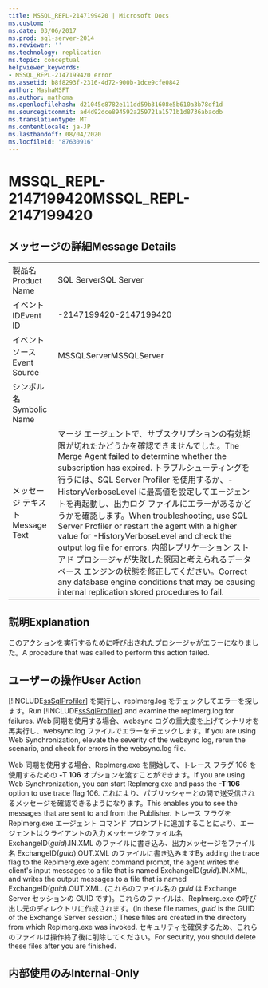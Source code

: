 ```yaml
---
title: MSSQL_REPL-2147199420 | Microsoft Docs
ms.custom: ''
ms.date: 03/06/2017
ms.prod: sql-server-2014
ms.reviewer: ''
ms.technology: replication
ms.topic: conceptual
helpviewer_keywords:
- MSSQL_REPL-2147199420 error
ms.assetid: b8f8293f-2316-4d72-900b-1dce9cfe0842
author: MashaMSFT
ms.author: mathoma
ms.openlocfilehash: d21045e8782e111dd59b31608e5b610a3b78df1d
ms.sourcegitcommit: ad4d92dce894592a259721a1571b1d8736abacdb
ms.translationtype: MT
ms.contentlocale: ja-JP
ms.lasthandoff: 08/04/2020
ms.locfileid: "87630916"
---
```

# <a name="mssql_repl-2147199420"></a><span data-ttu-id="53089-102">MSSQL_REPL-2147199420</span><span class="sxs-lookup"><span data-stu-id="53089-102">MSSQL_REPL-2147199420</span></span>
    
## <a name="message-details"></a><span data-ttu-id="53089-103">メッセージの詳細</span><span class="sxs-lookup"><span data-stu-id="53089-103">Message Details</span></span>  
  
|||  
|-|-|  
|<span data-ttu-id="53089-104">製品名</span><span class="sxs-lookup"><span data-stu-id="53089-104">Product Name</span></span>|<span data-ttu-id="53089-105">SQL Server</span><span class="sxs-lookup"><span data-stu-id="53089-105">SQL Server</span></span>|  
|<span data-ttu-id="53089-106">イベント ID</span><span class="sxs-lookup"><span data-stu-id="53089-106">Event ID</span></span>|<span data-ttu-id="53089-107">-2147199420</span><span class="sxs-lookup"><span data-stu-id="53089-107">-2147199420</span></span>|  
|<span data-ttu-id="53089-108">イベント ソース</span><span class="sxs-lookup"><span data-stu-id="53089-108">Event Source</span></span>|<span data-ttu-id="53089-109">MSSQLServer</span><span class="sxs-lookup"><span data-stu-id="53089-109">MSSQLServer</span></span>|  
|<span data-ttu-id="53089-110">シンボル名</span><span class="sxs-lookup"><span data-stu-id="53089-110">Symbolic Name</span></span>||  
|<span data-ttu-id="53089-111">メッセージ テキスト</span><span class="sxs-lookup"><span data-stu-id="53089-111">Message Text</span></span>|<span data-ttu-id="53089-112">マージ エージェントで、サブスクリプションの有効期限が切れたかどうかを確認できませんでした。</span><span class="sxs-lookup"><span data-stu-id="53089-112">The Merge Agent failed to determine whether the subscription has expired.</span></span> <span data-ttu-id="53089-113">トラブルシューティングを行うには、SQL Server Profiler を使用するか、-HistoryVerboseLevel に最高値を設定してエージェントを再起動し、出力ログ ファイルにエラーがあるかどうかを確認します。</span><span class="sxs-lookup"><span data-stu-id="53089-113">When troubleshooting, use SQL Server Profiler or restart the agent with a higher value for -HistoryVerboseLevel and check the output log file for errors.</span></span> <span data-ttu-id="53089-114">内部レプリケーション ストアド プロシージャが失敗した原因と考えられるデータベース エンジンの状態を修正してください。</span><span class="sxs-lookup"><span data-stu-id="53089-114">Correct any database engine conditions that may be causing internal replication stored procedures to fail.</span></span>|  
  
## <a name="explanation"></a><span data-ttu-id="53089-115">説明</span><span class="sxs-lookup"><span data-stu-id="53089-115">Explanation</span></span>  
 <span data-ttu-id="53089-116">このアクションを実行するために呼び出されたプロシージャがエラーになりました。</span><span class="sxs-lookup"><span data-stu-id="53089-116">A procedure that was called to perform this action failed.</span></span>  
  
## <a name="user-action"></a><span data-ttu-id="53089-117">ユーザーの操作</span><span class="sxs-lookup"><span data-stu-id="53089-117">User Action</span></span>  
 <span data-ttu-id="53089-118">[!INCLUDE[ssSqlProfiler](../../includes/sssqlprofiler-md.md)] を実行し、replmerg.log をチェックしてエラーを探します。</span><span class="sxs-lookup"><span data-stu-id="53089-118">Run [!INCLUDE[ssSqlProfiler](../../includes/sssqlprofiler-md.md)] and examine the replmerg.log for failures.</span></span> <span data-ttu-id="53089-119">Web 同期を使用する場合、websync ログの重大度を上げてシナリオを再実行し、websync.log ファイルでエラーをチェックします。</span><span class="sxs-lookup"><span data-stu-id="53089-119">If you are using Web Synchronization, elevate the severity of the websync log, rerun the scenario, and check for errors in the websync.log file.</span></span>  
  
 <span data-ttu-id="53089-120">Web 同期を使用する場合、Replmerg.exe を開始して、トレース フラグ 106 を使用するための **-T 106** オプションを渡すことができます。</span><span class="sxs-lookup"><span data-stu-id="53089-120">If you are using Web Synchronization, you can start Replmerg.exe and pass the **-T 106** option to use trace flag 106.</span></span> <span data-ttu-id="53089-121">これにより、パブリッシャーとの間で送受信されるメッセージを確認できるようになります。</span><span class="sxs-lookup"><span data-stu-id="53089-121">This enables you to see the messages that are sent to and from the Publisher.</span></span> <span data-ttu-id="53089-122">トレース フラグを Replmerg.exe エージェント コマンド プロンプトに追加することにより、エージェントはクライアントの入力メッセージをファイル名 ExchangeID(*guid*).IN.XML のファイルに書き込み、出力メッセージをファイル名 ExchangeID(*guid*).OUT.XML のファイルに書き込みます</span><span class="sxs-lookup"><span data-stu-id="53089-122">By adding the trace flag to the Replmerg.exe agent command prompt, the agent writes the client's input messages to a file that is named ExchangeID(*guid*).IN.XML, and writes the output messages to a file that is named ExchangeID(*guid*).OUT.XML.</span></span> <span data-ttu-id="53089-123">(これらのファイル名の *guid* は Exchange Server セッションの GUID です)。これらのファイルは、Replmerg.exe の呼び出し元のディレクトリに作成されます。</span><span class="sxs-lookup"><span data-stu-id="53089-123">(In these file names, *guid* is the GUID of the Exchange Server session.) These files are created in the directory from which Replmerg.exe was invoked.</span></span> <span data-ttu-id="53089-124">セキュリティを確保するため、これらのファイルは操作終了後に削除してください。</span><span class="sxs-lookup"><span data-stu-id="53089-124">For security, you should delete these files after you are finished.</span></span>  
  
## <a name="internal-only"></a><span data-ttu-id="53089-125">内部使用のみ</span><span class="sxs-lookup"><span data-stu-id="53089-125">Internal-Only</span></span>  
  
